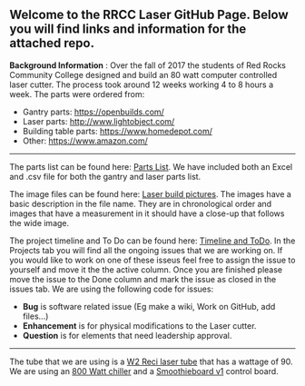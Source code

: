 ## Welcome to the RRCC Laser GitHub Page. Below you will find links and information for the attached repo.

**Background Information** : Over the fall of 2017 the students of Red Rocks Community College designed and build an 80 watt computer controlled laser cutter. The process took around 12 weeks working 4 to 8 hours a week. The parts were ordered from:

* Gantry parts: https://openbuilds.com/
* Laser parts: http://www.lightobject.com/
* Building table parts: https://www.homedepot.com/
* Other: https://www.amazon.com/

***

The parts list can be found here: [Parts List](https://github.com/RedRocksCommunityCollege/RRCC_Laser_Lab/tree/master/Parts%20List). We have included both an Excel and .csv file for both the gantry and laser parts list. 

The image files can be found here: [Laser build pictures](https://github.com/RedRocksCommunityCollege/RRCC_Laser_Lab/tree/master/Laser%20Build%20Pictures/Laser%20Build). The images have a basic description in the file name. They are in chronological order and images that have a measurement in it should have a close-up that follows the wide image.  

The project timeline and To Do can be found here: [Timeline and ToDo](https://github.com/RedRocksCommunityCollege/RRCC_Laser_Lab/projects). In the Projects tab you will find all the ongoing issues that we are working on. If you would like to work on one of these isseus feel free to assign the issue to yourself and move it the the active column. Once you are finished please move the issue to the Done column and mark the issue as closed in the issues tab. We are using the following code for issues:

* **Bug** is software related issue (Eg make a wiki, Work on GitHub, add files...)
* **Enhancement** is for physical modifications to the Laser cutter.
* **Question** is for elements that need leadership approval. 

***

The tube that we are using is a [W2 Reci laser tube](http://www.recilaser.com/en/index.php?m=&c=Index&a=show&catid=7&id=66) that has a wattage of 90. We are using an [800 Watt chiller](http://www.lightobject.com/LightObject-800W-Water-Chiller-for-CO2-Laser-Machine-AC110V-60Hz-P996.aspx) and a [Smoothieboard v1](http://smoothieware.org/smoothieboard) control board. 


